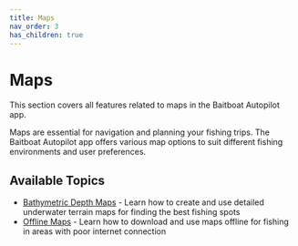 ```yaml
---
title: Maps
nav_order: 3
has_children: true
---
```


# Maps

This section covers all features related to maps in the Baitboat Autopilot app.

Maps are essential for navigation and planning your fishing trips. The Baitboat Autopilot app offers various map options to suit different fishing environments and user preferences.

## Available Topics

- [Bathymetric Depth Maps](Bathymetric%20Depth%20Maps.html) - Learn how to create and use detailed underwater terrain maps for finding the best fishing spots
- [Offline Maps](Offline%20Maps.html) - Learn how to download and use maps offline for fishing in areas with poor internet connection
